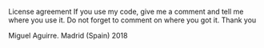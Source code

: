 License agreement
If you use my code, give me a comment and tell me where you use it. 
Do not forget to comment on where you got it. 
Thank you

Miguel Aguirre. 
Madrid (Spain) 
2018
